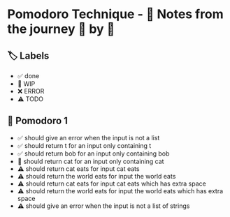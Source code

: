 # Pomodoro Technique - 📝 Notes from the journey 🍅 by 🍅


## 🏷️ Labels

- ✅ done
- 🚧 WIP
- ❌ ERROR
- ⚠ TODO

## 🍅 Pomodoro 1

- ✅ should give an error when the input is not a list
- ✅ should return t for an input only containing t
- ✅ should return bob for an input only containing bob
- 🚧 should return cat for an input only containing cat
- ⚠ should return cat eats for input cat eats
- ⚠ should return the world eats for input the world eats
- ⚠ should return cat eats for input cat eats which has extra space
- ⚠ should return the world eats for input the world eats which has extra space
- ⚠ should give an error when the input is not a list of strings
